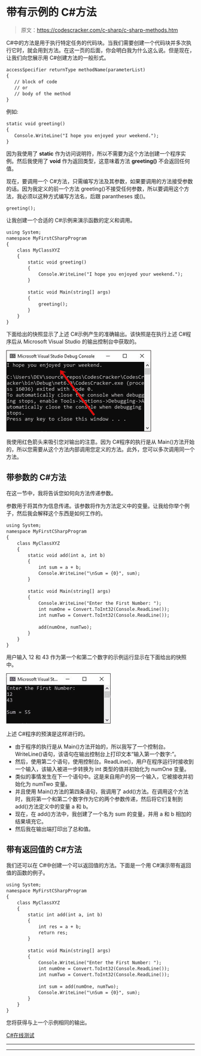 # 带有示例的 C#方法

> 原文：<https://codescracker.com/c-sharp/c-sharp-methods.htm>

C#中的方法是用于执行特定任务的代码块。当我们需要创建一个代码块并多次执行它时，就会用到方法。在这一页的后面，你会明白我为什么这么说。但是现在，让我们向您展示用 C#创建方法的一般形式。

```
accessSpecifier returnType methodName(parameterList)
{
   // block of code
   // or
   // body of the method
}
```

例如:

```
static void greeting()
{
   Console.WriteLine("I hope you enjoyed your weekend.");
}
```

因为我使用了 **static** 作为访问说明符，所以不需要为这个方法创建一个程序实例。然后我使用了 **void** 作为返回类型，这意味着方法 **greeting()** 不会返回任何值。

现在，要调用一个 C#方法，只需编写方法及其参数，如果要调用的方法接受参数的话。因为我定义的前一个方法 greeting()不接受任何参数，所以要调用这个方法，我必须以这种方式编写方法名，后跟 parantheses 或()。

```
greeting();
```

让我创建一个合适的 C#示例来演示函数的定义和调用。

```
using System;
namespace MyFirstCSharpProgram
{
    class MyClassXYZ
    {
        static void greeting()
        {
            Console.WriteLine("I hope you enjoyed your weekend.");
        }

        static void Main(string[] args)
        {
            greeting();
        }
    }
}
```

下面给出的快照显示了上述 C#示例产生的准确输出。该快照是在执行上述 C#程序后从 Microsoft Visual Studio 的输出控制台中获取的。

![c sharp methods example](img/2850eed942e6512d2da7865f2ef980df.png)

我使用红色箭头来吸引您对输出的注意。因为 C#程序的执行是从 Main()方法开始的，所以您需要从这个方法内部调用您定义的方法。此外，您可以多次调用同一个方法。

## 带参数的 C#方法

在这一节中，我将告诉您如何向方法传递参数。

参数用于将其作为信息传递。该参数将作为方法定义中的变量。让我给你举个例子，然后我会解释这个东西是如何工作的。

```
using System;
namespace MyFirstCSharpProgram
{
    class MyClassXYZ
    {
        static void add(int a, int b)
        {
            int sum = a + b;
            Console.WriteLine("\nSum = {0}", sum);
        }

        static void Main(string[] args)
        {
            Console.WriteLine("Enter the First Number: ");
            int numOne = Convert.ToInt32(Console.ReadLine());
            int numTwo = Convert.ToInt32(Console.ReadLine());

            add(numOne, numTwo);
        }
    }
}
```

用户输入 12 和 43 作为第一个和第二个数字的示例运行显示在下面给出的快照中。

![C sharp methods with parameters example](img/69f7c58d7bca89a8894bafbed7b0ea9f.png)

上述 C#程序的预演是这样进行的。

*   由于程序的执行是从 Main()方法开始的，所以我写了一个控制台。WriteLine()语句，该语句在输出控制台上打印文本“输入第一个数字:”。
*   然后，使用第二个语句，使用控制台。ReadLine()，用户在程序运行时接收到一个输入，该输入被进一步转换为 int 类型的值并初始化为 numOne 变量。
*   类似的事情发生在下一个语句中。这是来自用户的另一个输入，它被接收并初始化为 numTwo 变量。
*   并且使用 Main()方法的第四条语句，我调用了 add()方法。在调用这个方法时，我将第一个和第二个数字作为它的两个参数传递，然后将它们复制到 add()方法定义中的变量 a 和 b。
*   现在，在 add()方法中，我创建了一个名为 sum 的变量，并用 a 和 b 相加的结果填充它。
*   然后我在输出端打印出了总和值。

## 带有返回值的 C#方法

我们还可以在 C#中创建一个可以返回值的方法。下面是一个用 C#演示带有返回值的函数的例子。

```
using System;
namespace MyFirstCSharpProgram
{
    class MyClassXYZ
    {
        static int add(int a, int b)
        {
            int res = a + b;
            return res;
        }

        static void Main(string[] args)
        {
            Console.WriteLine("Enter the First Number: ");
            int numOne = Convert.ToInt32(Console.ReadLine());
            int numTwo = Convert.ToInt32(Console.ReadLine());

            int sum = add(numOne, numTwo);
            Console.WriteLine("\nSum = {0}", sum);
        }
    }
}
```

您将获得与上一个示例相同的输出。

[C#在线测试](/exam/showtest.php?subid=11)

* * *

* * *